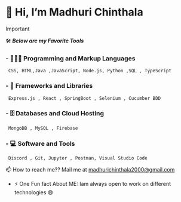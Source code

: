# 👋 Hi, I’m Madhuri Chinthala

   > [!IMPORTANT] 
   >  🛠️ **_Below are my Favorite Tools_**
### - 👩🏻‍💻 Programming and Markup Languages
     CSS, HTML,Java ,JavaScript, Node.js, Python ,SQL , TypeScript

### - 🧰 Frameworks and Libraries
     Express.js , React , SpringBoot , Selenium , Cucumber BDD 

### - 🗄️ Databases and Cloud Hosting
     MongoDB , MySQL , Firebase

### - 💻 Software and Tools
     Discord , Git, Jupyter , Postman, Visual Studio Code

 📫 How to reach me??  Mail me at madhurichinthala2000@gmail.com

- ⚡ One Fun fact About ME: Iam always open to work on  different technologies :smile:

<!---
Created on 09/04/2024
--->
